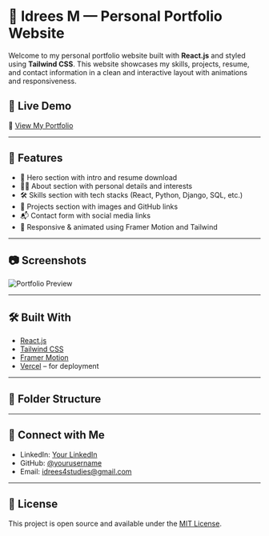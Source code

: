 # 💼 Idrees M — Personal Portfolio Website

Welcome to my personal portfolio website built with **React.js** and styled using **Tailwind CSS**. This website showcases my skills, projects, resume, and contact information in a clean and interactive layout with animations and responsiveness.

## 🚀 Live Demo
🔗 [View My Portfolio]([https://idrees-porfolio.vercel.app/])

---

## 📌 Features

- 🌟 Hero section with intro and resume download
- 👨‍💻 About section with personal details and interests
- 🛠 Skills section with tech stacks (React, Python, Django, SQL, etc.)
- 🚧 Projects section with images and GitHub links
- 📬 Contact form with social media links
- 🎨 Responsive & animated using Framer Motion and Tailwind

---

## 📷 Screenshots

![Portfolio Preview](public/portfolio-screenshot.png)

---

## 🛠 Built With

- [React.js](https://reactjs.org/)
- [Tailwind CSS](https://tailwindcss.com/)
- [Framer Motion](https://www.framer.com/motion/)
- [Vercel](https://vercel.com/) – for deployment

---

## 📂 Folder Structure


---

## 🤝 Connect with Me

- LinkedIn: [Your LinkedIn]([https://linkedin.com/in/yourprofile](https://www.linkedin.com/in/idrees-m-330925299?utm_source=share&utm_campaign=share_via&utm_content=profile&utm_medium=android_app))
- GitHub: [@yourusername](https://github.com/Teddy-ff)
- Email: idrees4studies@gmail.com

---

## 📄 License

This project is open source and available under the [MIT License](LICENSE).
